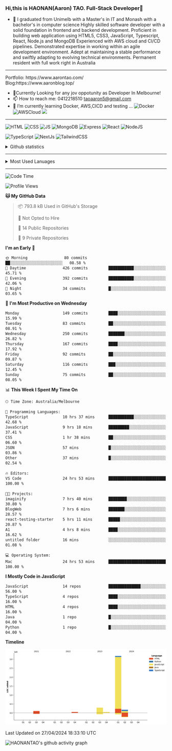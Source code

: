 ### Hi,this is HAONAN(Aaron) TAO. Full-Stack Developer👋

- 🔭 I graduated from Unimelb with a Master's in IT and Monash with a bachelor's in computer science
Highly skilled software developer with a solid foundation in frontend  and backend development. Proficient in building web application using HTML5, CSS3, JavaScript, Typescript, React, Node.js and MongoDB
Experienced with AWS cloud and CI/CD pipelines.
Demonstrated expertise in working within an agile development environment.
Adept at maintaining a stable performance and swiftly adapting to evolving technical environments.
Permanent resident with full work right in Australia
<hr/>
Portfolio: https://www.aarontao.com/
<br/>
Blog:https://www.aaronblog.top/

- 💬Currently Looking for any jov oppotunity as Developer In Melbourne!
- 📫 How to reach me:  0412218510   taoaaron5@gmail.com
- 🌱 I’m currently learning Docker, AWS,CICD and testing ...
![Docker](https://img.shields.io/badge/Docker-yellow?style=plastic)
![AWSCloud](https://img.shields.io/badge/AWS-yellow?style=plastic)
![](https://metrics.lecoq.io/insights/HAONANTAO)
<hr/>

![HTML](https://img.shields.io/badge/-HTML5-E34F26?style=flat-square&logo=html5&logoColor=white)
![CSS](https://img.shields.io/badge/-CSS3-1572B6?style=flat-square&logo=css3)
![JS](https://img.shields.io/badge/-JavaScript-oringe?style=flat-square&logo=javascript)
![MongoDB](https://img.shields.io/badge/MongoDB-blue?style=plastic)
![Express](https://img.shields.io/badge/Express-blue?style=plastic)
![React](https://img.shields.io/badge/react-blue?style=plastic)
![NodeJS](https://img.shields.io/badge/NodeJS-blue?style=plastic)

![TypeScript](https://img.shields.io/badge/TypeScript-blue?style=plastic)
![NextJs](https://img.shields.io/badge/NextJs-blue?style=plastic)
![TailwindCSS](https://img.shields.io/badge/TailwindCSS-blue?style=plastic)


<!-- [![Aaron's Most used languages](https://github-readme-stats.vercel.app/api/top-langs/?username=haonantao)]-->
<details>
  <summary>Github statistics</summary>
  <p align="center">
    <img src="https://github-readme-stats.vercel.app/api?username=HAONANTAO&show_icons=true" height="300"/>
  </p>
</details>
<hr/>
<details>
  <summary>Most Used Lanuages</summary>
  <p align="center">
    <img src="https://github-readme-stats.vercel.app/api/top-langs/?username=HAONANTAO&layout=donut-vertical" height="300"/>
  </p>
</details>

<hr/>

<!--START_SECTION:waka-->
![Code Time](http://img.shields.io/badge/Code%20Time-83%20hrs%2027%20mins-blue)

![Profile Views](http://img.shields.io/badge/Profile%20Views-29-blue)

**🐱 My GitHub Data** 

> 📦 793.8 kB Used in GitHub's Storage 
 > 
> 🚫 Not Opted to Hire
 > 
> 📜 14 Public Repositories 
 > 
> 🔑 9 Private Repositories 
 > 
**I'm an Early 🐤** 

```text
🌞 Morning                80 commits          ██░░░░░░░░░░░░░░░░░░░░░░░   08.58 % 
🌆 Daytime                426 commits         ███████████░░░░░░░░░░░░░░   45.71 % 
🌃 Evening                392 commits         ███████████░░░░░░░░░░░░░░   42.06 % 
🌙 Night                  34 commits          █░░░░░░░░░░░░░░░░░░░░░░░░   03.65 % 
```
📅 **I'm Most Productive on Wednesday** 

```text
Monday                   149 commits         ████░░░░░░░░░░░░░░░░░░░░░   15.99 % 
Tuesday                  83 commits          ██░░░░░░░░░░░░░░░░░░░░░░░   08.91 % 
Wednesday                250 commits         ███████░░░░░░░░░░░░░░░░░░   26.82 % 
Thursday                 167 commits         ████░░░░░░░░░░░░░░░░░░░░░   17.92 % 
Friday                   92 commits          ██░░░░░░░░░░░░░░░░░░░░░░░   09.87 % 
Saturday                 116 commits         ███░░░░░░░░░░░░░░░░░░░░░░   12.45 % 
Sunday                   75 commits          ██░░░░░░░░░░░░░░░░░░░░░░░   08.05 % 
```


📊 **This Week I Spent My Time On** 

```text
🕑︎ Time Zone: Australia/Melbourne

💬 Programming Languages: 
TypeScript               10 hrs 37 mins      ███████████░░░░░░░░░░░░░░   42.68 % 
JavaScript               9 hrs 18 mins       █████████░░░░░░░░░░░░░░░░   37.41 % 
CSS                      1 hr 38 mins        ██░░░░░░░░░░░░░░░░░░░░░░░   06.60 % 
JSON                     57 mins             █░░░░░░░░░░░░░░░░░░░░░░░░   03.86 % 
Other                    37 mins             █░░░░░░░░░░░░░░░░░░░░░░░░   02.54 % 

🔥 Editors: 
VS Code                  24 hrs 53 mins      █████████████████████████   100.00 % 

🐱‍💻 Projects: 
imaginify                7 hrs 40 mins       ████████░░░░░░░░░░░░░░░░░   30.80 % 
BlogWeb                  7 hrs 6 mins        ███████░░░░░░░░░░░░░░░░░░   28.57 % 
react-testing-starter    5 hrs 11 mins       █████░░░░░░░░░░░░░░░░░░░░   20.87 % 
A1                       4 hrs 8 mins        ████░░░░░░░░░░░░░░░░░░░░░   16.62 % 
untitled folder          16 mins             ░░░░░░░░░░░░░░░░░░░░░░░░░   01.08 % 

💻 Operating System: 
Mac                      24 hrs 53 mins      █████████████████████████   100.00 % 
```

**I Mostly Code in JavaScript** 

```text
JavaScript               14 repos            ██████████████░░░░░░░░░░░   56.00 % 
TypeScript               4 repos             ████░░░░░░░░░░░░░░░░░░░░░   16.00 % 
HTML                     4 repos             ████░░░░░░░░░░░░░░░░░░░░░   16.00 % 
Java                     1 repo              █░░░░░░░░░░░░░░░░░░░░░░░░   04.00 % 
Python                   1 repo              █░░░░░░░░░░░░░░░░░░░░░░░░   04.00 % 
```



**Timeline**

![Lines of Code chart](https://raw.githubusercontent.com/HAONANTAO/HAONANTAO/main/assets/bar_graph.png)


 Last Updated on 27/04/2024 18:33:10 UTC
<!--END_SECTION:waka-->


![HAONANTAO's github activity graph](https://github-readme-activity-graph.vercel.app/graph?username=HAONANTAO&theme=tokyo-night)


